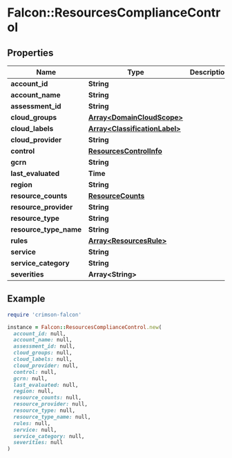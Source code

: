 # Falcon::ResourcesComplianceControl

## Properties

| Name | Type | Description | Notes |
| ---- | ---- | ----------- | ----- |
| **account_id** | **String** |  |  |
| **account_name** | **String** |  |  |
| **assessment_id** | **String** |  |  |
| **cloud_groups** | [**Array&lt;DomainCloudScope&gt;**](DomainCloudScope.md) |  | [optional] |
| **cloud_labels** | [**Array&lt;ClassificationLabel&gt;**](ClassificationLabel.md) |  | [optional] |
| **cloud_provider** | **String** |  |  |
| **control** | [**ResourcesControlInfo**](ResourcesControlInfo.md) |  |  |
| **gcrn** | **String** |  | [optional] |
| **last_evaluated** | **Time** |  |  |
| **region** | **String** |  |  |
| **resource_counts** | [**ResourceCounts**](ResourceCounts.md) |  |  |
| **resource_provider** | **String** |  |  |
| **resource_type** | **String** |  |  |
| **resource_type_name** | **String** |  |  |
| **rules** | [**Array&lt;ResourcesRule&gt;**](ResourcesRule.md) |  |  |
| **service** | **String** |  |  |
| **service_category** | **String** |  |  |
| **severities** | **Array&lt;String&gt;** |  |  |

## Example

```ruby
require 'crimson-falcon'

instance = Falcon::ResourcesComplianceControl.new(
  account_id: null,
  account_name: null,
  assessment_id: null,
  cloud_groups: null,
  cloud_labels: null,
  cloud_provider: null,
  control: null,
  gcrn: null,
  last_evaluated: null,
  region: null,
  resource_counts: null,
  resource_provider: null,
  resource_type: null,
  resource_type_name: null,
  rules: null,
  service: null,
  service_category: null,
  severities: null
)
```

